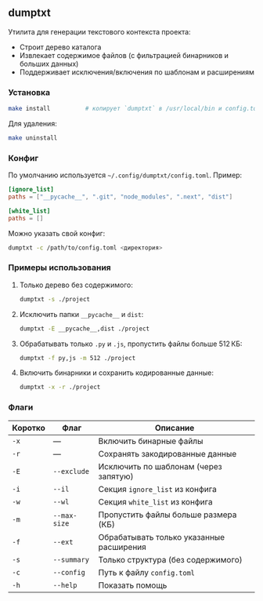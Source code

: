 ## dumptxt

Утилита для генерации текстового контекста проекта:

- Строит дерево каталога
- Извлекает содержимое файлов (с фильтрацией бинарников и больших данных)
- Поддерживает исключения/включения по шаблонам и расширениям

### Установка

```bash
make install          # копирует `dumptxt` в /usr/local/bin и config.toml в ~/.config/dumptxt/
```

Для удаления:

```bash
make uninstall
```

### Конфиг

По умолчанию используется `~/.config/dumptxt/config.toml`. Пример:

```toml
[ignore_list]
paths = ["__pycache__", ".git", "node_modules", ".next", "dist"]

[white_list]
paths = []
```

Можно указать свой конфиг:

```bash
dumptxt -c /path/to/config.toml <директория>
```

### Примеры использования

1. Только дерево без содержимого:
   ```bash
   dumptxt -s ./project
   ```
2. Исключить папки `__pycache__` и `dist`:
   ```bash
   dumptxt -E __pycache__,dist ./project
   ```
3. Обрабатывать только `.py` и `.js`, пропустить файлы больше 512 КБ:
   ```bash
   dumptxt -f py,js -m 512 ./project
   ```
4. Включить бинарники и сохранить кодированные данные:
   ```bash
   dumptxt -x -r ./project
   ```

### Флаги

| Коротко | Флаг         | Описание                                 |
| ------- | ------------ | ---------------------------------------- |
| `-x`    | —            | Включить бинарные файлы                  |
| `-r`    | —            | Сохранять закодированные данные          |
| `-E`    | `--exclude`  | Исключить по шаблонам (через запятую)    |
| `-i`    | `--il`       | Секция `ignore_list` из конфига          |
| `-w`    | `--wl`       | Секция `white_list` из конфига           |
| `-m`    | `--max-size` | Пропустить файлы больше размера (КБ)     |
| `-f`    | `--ext`      | Обрабатывать только указанные расширения |
| `-s`    | `--summary`  | Только структура (без содержимого)       |
| `-c`    | `--config`   | Путь к файлу `config.toml`               |
| `-h`    | `--help`     | Показать помощь                          |
